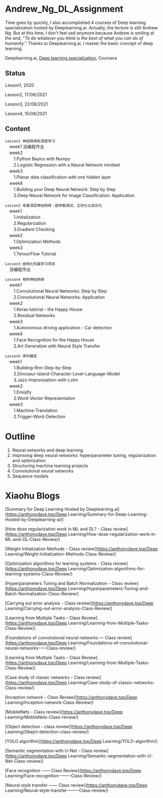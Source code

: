 ﻿# Andrew_Ng_DL_Assignment
Time goes by quickly, I also accomplished 4 courses of Deep learning specialization hosted by Deeplearning.ai. Actually, the lecture is still Andrew Ng. But at this time, I don't feel sad anymore because Andrew is smiling at the end, "*To do whatever you think is the best of what you can do of humanity*." Thanks to Deeplearning.ai, I master the basic concept of deep learning.

Deeplearning.ai, [Deep learning specialization](https://www.coursera.org/specializations/deep-learning), Coursera
## Status

Lesson1, 2020

Lesson2, 17/06/2021

Lesson3, 22/06/2021

Lesson4, 15/08/2021
## Content

`Lesson1 神经网络和深度学习`
  <br>　week1 没编程作业
  <br>　week2 
  <br>　　1.Python Basics with Numpy
  <br>　　2.Logistic Regression with a Neural Network mindset
  <br>　week3
  <br>　　1.Planar data classification with one hidden layer
  <br>　week4
  <br>　　1.Building your Deep Neural Network: Step by Step
  <br>　　2.Deep Neural Network for Image Classification: Application

`Lesson2 改善深层神经网络：超参数调试、正则化以及优化`
  <br>　week1
    <br>　　1.Initialization
    <br>　　2.Regularization
    <br>　　3.Gradient Checking
  <br>　week2
    <br>　　1.Optimization Methods
  <br>　week3
    <br>　　1.TensorFlow Tutorial

`Lesson3 结构化机器学习项目`
  <br>　没编程作业

`Lesson4 卷积神经网络`
  <br>　week1
    <br>　　1.Convolutional Neural Networks: Step by Step
    <br>　　2.Convolutional Neural Networks: Application
  <br>　week2
    <br>　　1.Keras tutorial - the Happy House
    <br>　　2.Residual Networks
  <br>　week3
	<br>　　1.Autonomous driving application - Car detection
  <br>　week4
 	<br>　　1.Face Recognition for the Happy House
	<br>　　2.Art Generation with Neural Style Transfer
	
`Lesson5 序列模型`
  <br>　week1
    <br>　　1.Building-Rnn-Step-by-Step
    <br>　　2.Dinosaur-Island-Character-Level-Language-Model
	<br>　　3.Jazz-Improvisation-with-Lstm
  <br>　week2
    <br>　　1.Emojify
    <br>　　2.Word-Vector-Representation
  <br>　week3
	<br>　　1.Machine-Translation
	<br>　　2.Trigger-Word-Detection

# Outline

1. Neural networks and deep learning
2. Improving deep neural networks: hyperparameter tuning, regularization and optimization
3. Structuring machine learning projects
4. Convolutional neural networks
5. Sequence models

# Xiaohu Blogs


[Summary for Deep Learning Hosted by Deeplearning.ai](https://anthonydave.top/Deep Learning/Summary-for-Deep-Learning-Hosted-by-Deeplearning-ai/)


[How dose regularization work in ML and DL? - Class review](https://anthonydave.top/Deep Learning/How-dose-regularization-work-in-ML-and-DL-Class-Review/)


[Weight Initialization Methods - Class review](https://anthonydave.top/Deep Learning/Weight-Initialization-Methods-Class-Review/)


[Optimization algorithms for learning systems - Class review](https://anthonydave.top/Deep Learning/Optimization-algorithms-for-learning-systems-Class-Review/)


[Hyperparameters Tuning and Batch Normalization - Class review](https://anthonydave.top/Deep Learning/Hyperparameters-Tuning-and-Batch-Normalization-Class-Review/)


[Carrying out error analysis - Class review](https://anthonydave.top/Deep Learning/Carrying-out-error-analysis-Class-Review/)


[Learning from Multiple Tasks - Class Review](https://anthonydave.top/Deep Learning/Learning-from-Multiple-Tasks-Class-Review/)


[Foundations of convolutional neural networks — Class review](https://anthonydave.top/Deep Learning/Foundations-of-convolutional-neural-networks-—-Class-review/)


[Learning from Multiple Tasks - Class Review](https://anthonydave.top/Deep Learning/Learning-from-Multiple-Tasks-Class-Review/)


[Case study of classic networks - Class review](https://anthonydave.top/Deep Learning/Case-study-of-classic-networks-Class-review/)


[Inception network - Class Review](https://anthonydave.top/Deep Learning/Inception-network-Class-Review/)


[MoblieNets - Class review](https://anthonydave.top/Deep Learning/MoblieNets-Class-review/)


[Object detection - class review](https://anthonydave.top/Deep Learning/Obejct-detection-class-review/)


[YOLO algorithm](https://anthonydave.top/Deep Learning/YOLO-algorithm/)


[Semantic segmentation with U-Net - Class review](https://anthonydave.top/Deep Learning/Semantic-segmentation-with-U-Net-Class-review/)


[Face recognition —— Class Review](https://anthonydave.top/Deep Learning/Face-recognition-——-Class-Review/)


[Neural style transfer —— Class review](https://anthonydave.top/Deep Learning/Neural-style-transfer-——-Class-review/)
